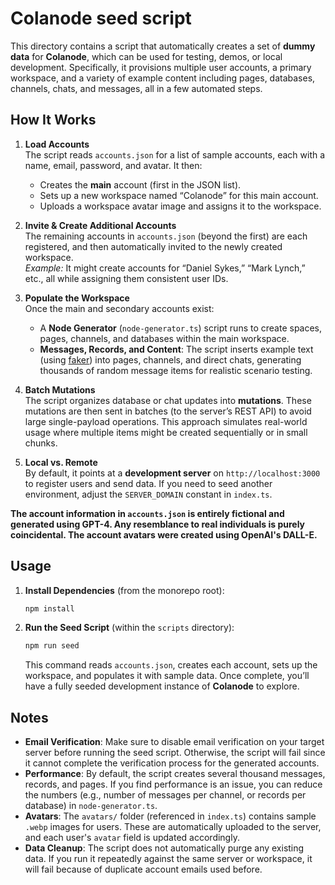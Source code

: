 # Colanode seed script

This directory contains a script that automatically creates a set of **dummy data** for **Colanode**, which can be used for testing, demos, or local development. Specifically, it provisions multiple user accounts, a primary workspace, and a variety of example content including pages, databases, channels, chats, and messages, all in a few automated steps.

## How It Works

1. **Load Accounts**  
   The script reads `accounts.json` for a list of sample accounts, each with a name, email, password, and avatar. It then:

   - Creates the **main** account (first in the JSON list).
   - Sets up a new workspace named “Colanode” for this main account.
   - Uploads a workspace avatar image and assigns it to the workspace.

2. **Invite & Create Additional Accounts**  
   The remaining accounts in `accounts.json` (beyond the first) are each registered, and then automatically invited to the newly created workspace.  
   _Example:_ It might create accounts for “Daniel Sykes,” “Mark Lynch,” etc., all while assigning them consistent user IDs.

3. **Populate the Workspace**  
   Once the main and secondary accounts exist:

   - A **Node Generator** (`node-generator.ts`) script runs to create spaces, pages, channels, and databases within the main workspace.
   - **Messages, Records, and Content**: The script inserts example text (using [faker](https://fakerjs.dev/)) into pages, channels, and direct chats, generating thousands of random message items for realistic scenario testing.

4. **Batch Mutations**  
   The script organizes database or chat updates into **mutations**. These mutations are then sent in batches (to the server’s REST API) to avoid large single-payload operations. This approach simulates real-world usage where multiple items might be created sequentially or in small chunks.

5. **Local vs. Remote**  
   By default, it points at a **development server** on `http://localhost:3000` to register users and send data. If you need to seed another environment, adjust the `SERVER_DOMAIN` constant in `index.ts`.

**The account information in `accounts.json` is entirely fictional and generated using GPT-4. Any resemblance to real individuals is purely coincidental. The account avatars were created using OpenAI's DALL-E.**

## Usage

1. **Install Dependencies** (from the monorepo root):

   ```bash
   npm install
   ```

2. **Run the Seed Script** (within the `scripts` directory):
   ```bash
   npm run seed
   ```
   This command reads `accounts.json`, creates each account, sets up the workspace, and populates it with sample data. Once complete, you’ll have a fully seeded development instance of **Colanode** to explore.

## Notes

- **Email Verification**: Make sure to disable email verification on your target server before running the seed script. Otherwise, the script will fail since it cannot complete the verification process for the generated accounts.
- **Performance**: By default, the script creates several thousand messages, records, and pages. If you find performance is an issue, you can reduce the numbers (e.g., number of messages per channel, or records per database) in `node-generator.ts`.
- **Avatars**: The `avatars/` folder (referenced in `index.ts`) contains sample `.webp` images for users. These are automatically uploaded to the server, and each user's `avatar` field is updated accordingly.
- **Data Cleanup**: The script does not automatically purge any existing data. If you run it repeatedly against the same server or workspace, it will fail because of duplicate account emails used before.
